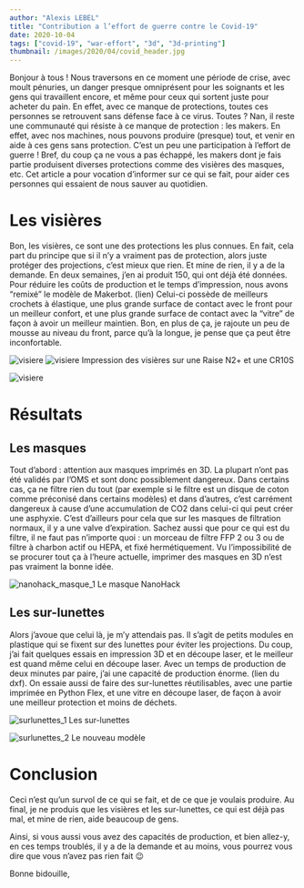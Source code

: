 ```yaml
---
author: "Alexis LEBEL"
title: "Contribution a l’effort de guerre contre le Covid-19"
date: 2020-10-04
tags: ["covid-19", "war-effort", "3d", "3d-printing"]
thumbnail: /images/2020/04/covid_header.jpg
---
```


Bonjour à tous ! Nous traversons en ce moment une période de crise, avec moult pénuries, un danger presque omniprésent pour les soignants et les gens qui travaillent encore, et même pour ceux qui sortent juste pour acheter du pain. En effet, avec ce manque de protections, toutes ces personnes se retrouvent sans défense face à ce virus. Toutes ? Nan, il reste une communauté qui résiste à ce manque de protection : les makers. En effet, avec nos machines, nous pouvons produire (presque) tout, et venir en aide à ces gens sans protection. C’est un peu une participation à l’effort de guerre ! Bref, du coup ça ne vous a pas échappé, les makers dont je fais partie produisent diverses protections comme des visières des masques, etc. Cet article a pour vocation d’informer sur ce qui se fait, pour aider ces personnes qui essaient de nous sauver au quotidien.

# Les visières
Bon, les visières, ce sont une des protections les plus connues. En fait, cela part du principe que si il n’y a vraiment pas de protection, alors juste protéger des projections, c’est mieux que rien. Et mine de rien, il y a de la demande. En deux semaines, j’en ai produit 150, qui ont déjà été données. Pour réduire les coûts de production et le temps d’impression, nous avons “remixé” le modèle de Makerbot. (lien) Celui-ci possède de meilleurs crochets à élastique, une plus grande surface de contact avec le front pour un meilleur confort, et une plus grande surface de contact avec la “vitre” de façon à avoir un meilleur maintien. Bon, en plus de ça, je rajoute un peu de mousse au niveau du front, parce qu’à la longue, je pense que ça peut être inconfortable.

![visiere](/images/2020/04/visiere_1.jpg)
![visiere](/images/2020/04/visiere_2.jpg)
Impression des visières sur une Raise N2+ et une CR10S

![visiere](/images/2020/04/visiere_3.jpg)


# Résultats
## Les masques
Tout d’abord : attention aux masques imprimés en 3D. La plupart n’ont pas été validés par l’OMS et sont donc possiblement dangereux. Dans certains cas, ça ne filtre rien du tout (par exemple si le filtre est un disque de coton comme préconisé dans certains modèles) et dans d’autres, c’est carrément dangereux à cause d’une accumulation de CO2 dans celui-ci qui peut créer une asphyxie. C’est d’ailleurs pour cela que sur les masques de filtration normaux, il y a une valve d’expiration. Sachez aussi que pour ce qui est du filtre, il ne faut pas n’importe quoi : un morceau de filtre FFP 2 ou 3 ou de filtre à charbon actif ou HEPA, et fixé hermétiquement. Vu l’impossibilité de se procurer tout ça à l’heure actuelle, imprimer des masques en 3D n’est pas vraiment la bonne idée.

![nanohack_masque_1](/images/2020/04/nanohack.jpeg)
Le masque NanoHack

## Les sur-lunettes
Alors j’avoue que celui là, je m’y attendais pas. Il s’agit de petits modules en plastique qui se fixent sur des lunettes pour éviter les projections. Du coup, j’ai fait quelques essais en impression 3D et en découpe laser, et le meilleur est quand même celui en découpe laser. Avec un temps de production de deux minutes par paire, j’ai une capacité de production énorme. (lien du dxf). On essaie aussi de faire des sur-lunettes réutilisables, avec une partie imprimée en Python Flex, et une vitre en découpe laser, de façon à avoir une meilleur protection et moins de déchets.


![surlunettes_1](/images/2020/04/surlunettes_1.jpg)
Les sur-lunettes

![surlunettes_2](/images/2020/04/surlunettes_2.jpg)
Le nouveau modèle

# Conclusion

Ceci n’est qu’un survol de ce qui se fait, et de ce que je voulais produire. Au final, je ne produis que les visières et les sur-lunettes, ce qui est déjà pas mal, et mine de rien, aide beaucoup de gens.

Ainsi, si vous aussi vous avez des capacités de production, et bien allez-y, en ces temps troublés, il y a de la demande et au moins, vous pourrez vous dire que vous n’avez pas rien fait 😉

Bonne bidouille,